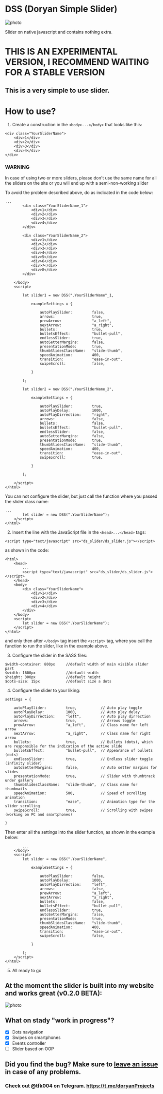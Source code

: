 # DSS (Doryan Simple Slider)

![photo](png/dss.png)

Slider on native javascript and contains nothing extra.

# THIS IS AN EXPERIMENTAL VERSION, I RECOMMEND WAITING FOR A STABLE VERSION

## This is a very simple to use slider.

# How to use?

1. Create a construction in the ```<body>...</body>``` that looks like this:

```
<div class="YourSliderName">
    <div>1</div>
    <div>2</div>
    <div>3</div>
    <div>4</div>
</div>
```
### WARNING

In case of using two or more sliders, please don't use the same name for all the sliders on the site or you will end up with a semi-non-working slider

To avoid the problem described above, do as indicated in the code below:
```
...
        <div class="YourSliderName_1">
            <div>1</div>
            <div>2</div>
            <div>3</div>
            <div>4</div>
        </div>

        <div class="YourSliderName_2">
            <div>1</div>
            <div>2</div>
            <div>3</div>
            <div>4</div>
            <div>5</div>
            <div>6</div>
            <div>7</div>
            <div>8</div>
        </div>

    </body>
    <script>
    
        let slider1 = new DSS(".YourSliderName"_1,
        
            exampleSettings = {

                autoPlaySlider:         false,
                arrows:                 true,
                prewArrow:              "a_left",
                nextArrow:              "a_right",
                bullets:                true,
                bulletsEffect:          "bullet-pull",
                endlessSlider:          true,
                autoSetterMargins:      false,
                presentationMode:       true,
                thumbSlidesClassName:   "slide-thumb",
                speedAnimation:         400,
                transition:             "ease-in-out",
                swipeScroll:            false,
                
            }
        
        );

        let slider2 = new DSS(".YourSliderName_2",
        
            exampleSettings = {

                autoPlaySlider:         true,
                autoPlayDelay:          1000,
                autoPlayDirrection:     "right",
                arrows:                 false,
                bullets:                false,
                bulletsEffect:          "bullet-pull",
                endlessSlider:          false,
                autoSetterMargins:      false,
                presentationMode:       true,
                thumbSlidesClassName:   "slide-thumb",
                speedAnimation:         400,
                transition:             "ease-in-out",
                swipeScroll:            true,
                
            }
        
        );

    </script>
</html>
```
You can not configure the slider, but just call the function where you passed the slider class name:

```
...
        let slider = new DSS(".YourSliderName");
    </script>
</html>
```

2. Insert the line with the JavaScript file in the ```<head>...</head>``` tags:

```
<script type="text/javascript" src="ds_slider/ds_slider.js"></script>
```
as shown in the code:

```
<html>
    <head>
        ...
        <script type="text/javascript" src="ds_slider/ds_slider.js"></script>
    </head>
    <body>
        <div class="YourSliderName">
            <div>1</div>
            <div>2</div>
            <div>3</div>
            <div>4</div>
        </div>
    </body>
    <script>
        let slider = new DSS(".YourSliderName");
    </script>
</html>
```
and only then after ```</body>``` tag insert the ```<script>``` tag, where you call the function to run the slider, like in the example above.

3. Configure the slider in the SASS files:

```
$width-container: 800px     //default width of main visible slider part 
$width: 1600px              //default width
$height: 300px              //default height
$dots-size: 15px            //default size a dots
```

4. Configure the slider to your liking:
```
settings = {

    autoPlaySlider:         true,           // Auto play toggle
    autoPlayDelay:          1000,           // Auto play delay
    autoPlayDirrection:     "left",         // Auto play dirrection
    arrows:                 true,           // Arrows toggle
    prewArrow:              "a_left",       // Class name for left arrow
    nextArrow:              "a_right",      // Class name for right arrow
    bullets:                true,           // Bullets (dots), which are responsible for the indication of the active slide
    bulletsEffect:          "bullet-pull",  // Appearance of bullets (dots)
    endlessSlider:          true,           // Endless slider toggle (infinity slider)
    autoSetterMargins:      false,          // Auto setter margins for slides
    presentationMode:       true,           // Slider with thumbtrack under gallery
    thumbSlidesClassName:   "slide-thumb",  // Class name for thumbnails
    speedAnimation:         500,            // Speed of scrolling animation
    transition:             "ease",         // Animation type for the slider scrolling
    swipeScroll:            true,           // Scrolling with swipes (working on PC and smartphones)

}
```
Then enter all the settings into the slider function, as shown in the example below:
```
        ...
    </body>
    <script>
        let slider = new DSS(".YourSliderName",
        
            exampleSettings = {

                autoPlaySlider:         false,
                autoPlayDelay:          1000,
                autoPlayDirrection:     "left",
                arrows:                 false,
                prewArrow:              "a_left",
                nextArrow:              "a_right",
                bullets:                false,
                bulletsEffect:          "bullet-pull",
                endlessSlider:          true,
                autoSetterMargins:      false,
                presentationMode:       true,
                thumbSlidesClassName:   "slide-thumb",
                speedAnimation:         400,
                transition:             "ease-in-out",
                swipeScroll:            false,
                
            }
        
        );
    </script>
</html>
```
5. All ready to go

## At the moment the slider is built into my website and works great (v0.2.0 BETA):

![photo](pic/site_update.png)

## What on stady "work in progress"?

- [X] Dots navigation
- [X] Swipes on smartphones
- [X] Events controller
- [ ] Slider based on OOP

## Did you find the bug? Make sure to [leave an issue](https://github.com/doryan04/DSS/issues/new) in case of any problems.

### Check out @tfk004 on Telegram. https://t.me/doryanProjects
